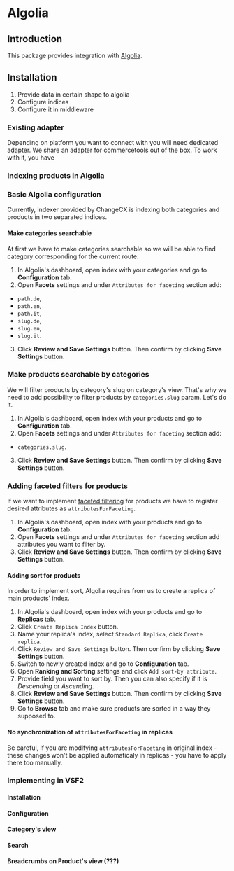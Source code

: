 # Algolia <Badge text="Opensource" type="info" />

## Introduction

This package provides integration with [Algolia](https://www.algolia.com/).

## Installation

1. Provide data in certain shape to algolia
2. Configure indices
3. Configure it in middleware

### Existing adapter
Depending on platform you want to connect with you will need dedicated adapter. We share an adapter for commercetools out of the box. To work with it, you have 
### Indexing products in Algolia

### Basic Algolia configuration
Currently, indexer provided by ChangeCX is indexing both categories and products in two separated indices. 

#### Make categories searchable
At first we have to make categories searchable so we will be able to find category corresponding for the current route.

1. In Algolia's dashboard, open index with your categories and go to **Configuration** tab.
2. Open **Facets** settings and under `Attributes for faceting` section add:
- `path.de`,
- `path.en`,
- `path.it`,
- `slug.de`,
- `slug.en`,
- `slug.it`.
3. Click **Review and Save Settings** button. Then confirm by clicking **Save Settings** button.

### Make products searchable by categories
We will filter products by category's slug on category's view. That's why we need to add possibility to filter products by `categories.slug` param. Let's do it.

1. In Algolia's dashboard, open index with your products and go to **Configuration** tab.
2. Open **Facets** settings and under `Attributes for faceting` section add:
- `categories.slug`.
3. Click **Review and Save Settings** button. Then confirm by clicking **Save Settings** button.

### Adding faceted filters for products
If we want to implement [faceted filtering](https://www.prefixbox.com/blog/faceted-filtering/) for products we have to register desired attributes as `attributesForFaceting`.

1. In Algolia's dashboard, open index with your products and go to **Configuration** tab.
2. Open **Facets** settings and under `Attributes for faceting` section add attributes you want to filter by.
3. Click **Review and Save Settings** button. Then confirm by clicking **Save Settings** button.

#### Adding sort for products
In order to implement sort, Algolia requires from us to create a replica of main products' index. 

1. In Algolia's dashboard, open index with your products and go to **Replicas** tab.
2. Click `Create Replica Index` button.
3. Name your replica's index, select `Standard Replica`, click `Create replica`.
4. Click `Review and Save Settings` button. Then confirm by clicking **Save Settings** button.
5. Switch to newly created index and go to **Configuration** tab.
6. Open **Ranking and Sorting** settings and click `Add sort-by attribute`.
7. Provide field you want to sort by. Then you can also specify if it is *Descending* or *Ascending*.
8. Click **Review and Save Settings** button. Then confirm by clicking **Save Settings** button.
9. Go to **Browse** tab and make sure products are sorted in a way they supposed to.

#### No synchronization of `attributesForFaceting` in replicas
Be careful, if you are modifying `attributesForFaceting` in original index - these changes won't be applied automaticaly in replicas - you have to apply there too manually. 

### Implementing in VSF2
#### Installation
#### Configuration
#### Category's view
#### Search
#### Breadcrumbs on Product's view (???)